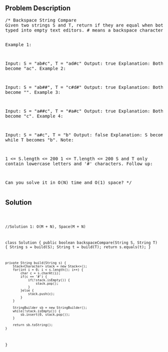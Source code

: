 <!--
<style>
  body { font-family: Arial, sans-serif; }
  .container { max-width: 700px; margin: 0 auto; padding: 10px; }
  .comment-block { background-color: #f9f9f9; padding: 10px; border-left: 5px solid #ccc; overflow-wrap: break-word; white-space: pre-wrap; }
  .code-block { background-color: #f4f4f4; padding: 10px; border: 1px solid #ddd; overflow-wrap: break-word; white-space: pre-wrap; }
</style>
-->

<div class='container'>
<h2>Problem Description</h2>
<div class='comment-block'>
<pre>
/* Backspace String Compare
Given two strings S and T, return if they are equal when both are 
typed into empty text editors. # means a backspace character.

Example 1:

Input: S = "ab#c", T = "ad#c"
Output: true
Explanation: Both S and T become "ac".
Example 2:

Input: S = "ab##", T = "c#d#"
Output: true
Explanation: Both S and T become "".
Example 3:

Input: S = "a##c", T = "#a#c"
Output: true
Explanation: Both S and T become "c".
Example 4:

Input: S = "a#c", T = "b"
Output: false
Explanation: S becomes "c" while T becomes "b".
Note:

1 <= S.length <= 200
1 <= T.length <= 200
S and T only contain lowercase letters and '#' characters.
Follow up:

Can you solve it in O(N) time and O(1) space?
*/
</pre>
</div>

<h2>Solution</h2>
<div class='code-block'>
<pre><code class='language-java'>

//Solution 1: O(M + N), Space(M + N)

class Solution {
    public boolean backspaceCompare(String S, String T) {
        String s = build(S);
        String t = build(T);
        return s.equals(t);
    }
    
    private String build(String s) {
        Stack<Character> stack = new Stack<>();
        for(int i = 0; i < s.length(); i++) {
            char c = s.charAt(i);
            if(c == '#') {
                if(!stack.isEmpty()) {
                    stack.pop();
                }
            }else {
                stack.push(c);
            }
        }
        
        StringBuilder sb = new StringBuilder();
        while(!stack.isEmpty()) {
            sb.insert(0, stack.pop());
        }
        
        return sb.toString();
    }
}</code></pre>
</div>
</div>
